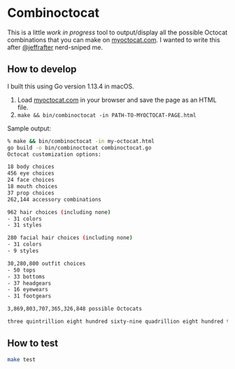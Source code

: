 # Combinoctocat

This is a little _work in progress_ tool to output/display all the possible Octocat combinations
that you can make on [myoctocat.com](https://myoctocat.com/build-your-octocat/). I wanted to write
this after [@jeffrafter](https://github.com/jeffrafter) nerd-sniped me.

## How to develop

I built this using Go version 1.13.4 in macOS.

1. Load [myoctocat.com](https://myoctocat.com/build-your-octocat/) in your browser and save the page as an HTML file.
1. `make && bin/combinoctocat -in PATH-TO-MYOCTOCAT-PAGE.html`

Sample output:

```sh
% make && bin/combinoctocat -in my-octocat.html
go build -o bin/combinoctocat combinoctocat.go
Octocat customization options:

18 body choices
456 eye choices
24 face choices
18 mouth choices
37 prop choices
262,144 accessory combinations

962 hair choices (including none)
- 31 colors
- 31 styles

280 facial hair choices (including none)
- 31 colors
- 9 styles

30,280,800 outfit choices
- 50 tops
- 33 bottoms
- 37 headgears
- 16 eyewears
- 31 footgears

3,869,803,707,365,326,848 possible Octocats

three quintrillion eight hundred sixty-nine quadrillion eight hundred three trillion seven hundred seven billion three hundred sixty-five million three hundred twenty-six thousand eight hundred forty-eight
```

## How to test

```sh
make test
```

